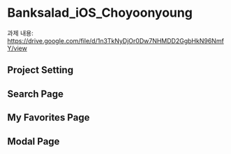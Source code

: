 # Banksalad_iOS_Choyoonyoung
과제 내용: https://drive.google.com/file/d/1n3TkNyDjOr0Dw7NHMDD2GgbHkN96NmfY/view

## Project Setting

## Search Page

## My Favorites Page

## Modal Page
